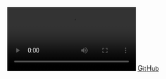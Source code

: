 <style>h1{display: none}</style> 
<video id="rick" autoplay="autoplay" loop="loop" style="max-width:100%;">
	<source src="https://ulozto.net/video-proxy/h4Kr2eUAkKqc" type="video/mp4" />
</video>
<a href="https://github.com/hooay233"><big>G</big>it<big>H</big>ub</a>


